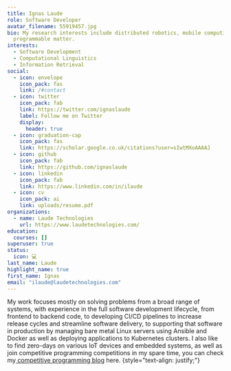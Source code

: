 ```yaml
---
title: Ignas Laude
role: Software Developer
avatar_filename: 55919457.jpg
bio: My research interests include distributed robotics, mobile computing and
  programmable matter.
interests:
  - Software Development
  - Computational Linguistics
  - Information Retrieval
social:
  - icon: envelope
    icon_pack: fas
    link: /#contact
  - icon: twitter
    icon_pack: fab
    link: https://twitter.com/ignaslaude
    label: Follow me on Twitter
    display:
      header: true
  - icon: graduation-cap
    icon_pack: fas
    link: https://scholar.google.co.uk/citations?user=sIwtMXoAAAAJ
  - icon: github
    icon_pack: fab
    link: https://github.com/ignaslaude
  - icon: linkedin
    icon_pack: fab
    link: https://www.linkedin.com/in/ilaude
  - icon: cv
    icon_pack: ai
    link: uploads/resume.pdf
organizations:
  - name: Laude Technologies
    url: https://www.laudetechnologies.com/
education:
  courses: []
superuser: true
status:
  icon: 💻
last_name: Laude
highlight_name: true
first_name: Ignas
email: "ilaude@laudetechnologies.com"
---
```

My work focuses mostly on solving problems from a broad range of systems, with experience in the full software development lifecycle, from frontend to backend code, to developing CI/CD pipelines to increase release cycles and streamline software delivery, to supporting that software in production by managing bare metal Linux servers using Ansible and Docker as well as deploying applications to Kubernetes clusters. I also like to find zero-days on various IoT devices and embedded systems, as well as join competitive programming competitions in my spare time, you can check my[ competitive programming blog](https://14ud3.blogspot.com/) here.
{style="text-align: justify;"}
